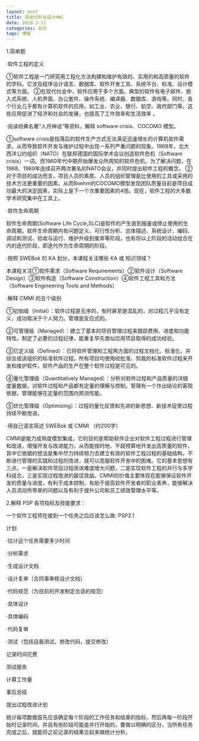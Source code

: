 ```yaml
---
layout: post
title: 系统分析与设计HW1
date: 2018-3-11 
categories: 日志
tags: 博客
---
```



 1.简单题

 ·软件工程的定义

 ①软件工程是一门研究用工程化方法构建和维护有效的、实用的和高质量的软件的学科。它涉及程序设计语言、数据库、软件开发工具、系统平台、标准、设计模式等方面。
 ②在现代社会中，软件应用于多个方面。典型的软件有电子邮件、嵌入式系统、人机界面、办公套件、操作系统、编译器、数据库、游戏等。同时，各个行业几乎都有计算机软件的应用，如工业、农业、银行、航空、政府部门等。这些应用促进了经济和社会的发展，也提高了工作效率和生活效率 。

 ·阅读经典名著“人月神话”等资料，解释 software crisis、COCOMO 模型。

 ①software crisis是指落后的软件生产方式无法满足迅速增长的计算机软件需求，从而导致软件开发与维护过程中出现一系列严重问题的现象。1968年，北大西洋公约组织（NATO）在联邦德国的国际学术会议创造软件危机（Software crisis）一词。而1960年代中期开始爆发众所周知的软件危机，为了解决问题，在1968、1969年连续召开两次著名的NATO会议，并同时提出软件工程的概念。
 ②对于项目的成功而言，项目人员的素质、人员的组织管理是比使用的工具或采用的技术方法更重要的因素。从而Boehm的COCOMO模型发现团队质量目前是项目成功最大的决定因素，实际上是下一个次重要因素的4倍。现在，软件工程的大多数学术研究集中在工具上。

 ·软件生命周期

 软件生命周期(Software Life Cycle,SLC)是软件的产生直到报废或停止使用的生命周期。软件生命周期内有问题定义、可行性分析、总体描述、系统设计、编码、调试和测试、验收与运行、维护升级到废弃等阶段，也有将以上阶段的活动组合在内的迭代阶段，即迭代作为生命周期的阶段。

 ·按照 SWEBok 的 KA 划分，本课程关注哪些 KA 或 知识领域？

 本课程关注①软件需求（Software Requirements）②软件设计（Software Design）③软件构造（Software Construction）④软件工程工具和方法（Software Engineering Tools and Methods）

 ·解释 CMMI 的五个级别

 ①初始级（Initial）：软件过程是无序的，有时甚至是混乱的，对过程几乎没有定义，成功取决于个人努力。管理是反应式的。

 ②可管理级（Managed）：建立了基本的项目管理过程来跟踪费用、进度和功能特性。制定了必要的过程纪律，能重复早先类似应用项目取得的成功经验。

 ③已定义级（Defined）：已将软件管理和工程两方面的过程文档化、标准化，并综合成该组织的标准软件过程。所有项目均使用经批准、剪裁的标准软件过程来开发和维护软件，软件产品的生产在整个软件过程是可见的。

 ④量化管理级（Quantitatively Managed）：分析对软件过程和产品质量的详细度量数据，对软件过程和产品都有定量的理解与控制。管理有一个作出结论的客观依据，管理能够在定量的范围内预测性能。

 ⑤优化管理级（Optimizing）：过程的量化反馈和先进的新思想、新技术促使过程持续不断改进。

 ·用自己语言简述 SWEBok 或 CMMI （约200字）

 CMMI是能力成熟度模型集成，它的目的是帮助软件企业对软件工程过程进行管理和改进，增强开发与改进能力，从而能按时地、不超预算地开发出高质量的软件，其中它依据的想法是集中尽力持续努力去建立有效的软件工程过程的基础结构，不断进行管理的实践和过程的改进，就可以克服软件开发中的困难。它的基本思想有三点，一是解决软件项目过程改进难度增大问题，二是实现软件工程的并行与多学科组合，三是实现过程改进的最佳效益。CMMI的价值主要体现在能够保证软件开发的质量与进度，有利于成本控制，有助于提高软件开发者的职业素养，能够解决人员流动所带来的问题以及有利于提升公司和员工绩效管理水平等。

 2.解释 PSP 各项指标及技能要求：

 一个软件工程师在接到一个任务之后应该怎么做:
 PSP2.1

 计划

 ·估计这个任务需要多少时间

 ·分析需求

 ·生成设计文档

 ·设计复审（合同事审核设计文档）

 ·代码规范（为目前的开发制定合适的规范）

 ·具体设计

 ·具体编码

 ·代码复审

 ·测试（包括自我测试，修改代码，提交修改）

 记录时间花费

 测试报告

 计算工作量

 事后总结
 
 提出过程改进计划

 统计每项数据首先应该确定每个阶段的工作任务和结束的指标，然后再每一阶段开始时记录时间，并且有些阶段可能是并行开始的，要做以明确的区分，当所有任务完成之后，就能将之前记录的结果合起来做统计分析。
